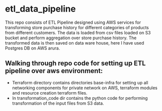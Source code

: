 # etl_data_pipeline

This repo consists of ETL Pipeline designed using AWS services for transforming store purchase history for different categories of products from different customers. The data is loaded from csv files loaded on S3 bucket and perform aggregation over store purchase history. The transformed data is then saved on data ware house, here I have used Postgres DB on AWS arura.

## Walking through repo code for setting up ETL pipeline over aws environment:
- Terraform directory contains directories base-infra for setting up all networking components for private network on AWS, terraform modules and resource creation terraform files.
- In transformation_code dir contains the python code for performing transformation of the input files from S3 data.
